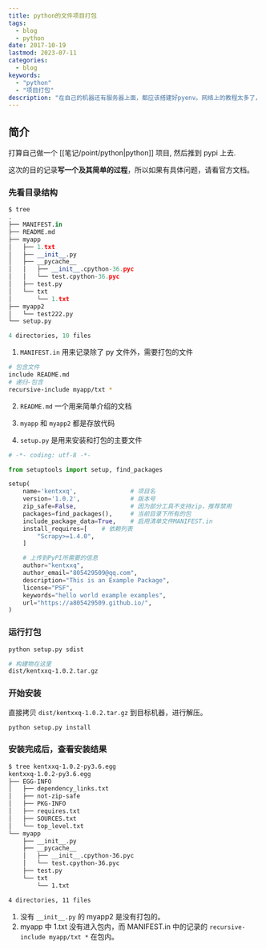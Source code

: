 ```yaml
---
title: python的文件项目打包
tags:
  - blog
  - python
date: 2017-10-19
lastmod: 2023-07-11
categories:
  - blog
keywords:
  - "python"
  - "项目打包"
description: "在自己的机器还有服务器上面，都应该搭建好pyenv。网络上的教程太多了，但是说的又很乱。所以自己稍微整理一下。这次的目的是写一个及其简单的过程，所以如果有具体问题，请看官方文档"
---
```


## 简介

打算自己做一个 [[笔记/point/python|python]] 项目, 然后推到 pypi 上去.

这次的目的记录**写一个及其简单的过程**，所以如果有具体问题，请看官方文档。

### 先看目录结构

```python
$ tree
.
├── MANIFEST.in
├── README.md
├── myapp
│   ├── 1.txt
│   ├── __init__.py
│   ├── __pycache__
│   │   ├── __init__.cpython-36.pyc
│   │   └── test.cpython-36.pyc
│   ├── test.py
│   └── txt
│       └── 1.txt
├── myapp2
│   └── test222.py
└── setup.py

4 directories, 10 files
```

1. `MANIFEST.in` 用来记录除了 py 文件外，需要打包的文件

```bash
# 包含文件
include README.md
# 递归-包含
recursive-include myapp/txt *
```

2. `README.md` 一个用来简单介绍的文档

3. `myapp` 和 `myapp2` 都是存放代码

4. `setup.py` 是用来安装和打包的主要文件  

```python
# -*- coding: utf-8 -*-

from setuptools import setup, find_packages

setup(
    name='kentxxq',               # 项目名
    version='1.0.2',              # 版本号
    zip_safe=False,               # 因为部分工具不支持zip，推荐禁用
    packages=find_packages(),     # 当前目录下所有的包
    include_package_data=True,    # 启用清单文件MANIFEST.in
    install_requires=[    # 依赖列表
        "Scrapy>=1.4.0",
    ]

    # 上传到PyPI所需要的信息
    author="kentxxq",
    author_email="805429509@qq.com",
    description="This is an Example Package",
    license="PSF",
    keywords="hello world example examples",
    url="https://a805429509.github.io/",
)
```

### 运行打包

```bash
python setup.py sdist

# 构建物在这里
dist/kentxxq-1.0.2.tar.gz
```

### 开始安装

直接拷贝 `dist/kentxxq-1.0.2.tar.gz` 到目标机器，进行解压。

```bash
python setup.py install
```

### 安装完成后，查看安装结果

```bash
$ tree kentxxq-1.0.2-py3.6.egg
kentxxq-1.0.2-py3.6.egg
├── EGG-INFO
│   ├── dependency_links.txt
│   ├── not-zip-safe
│   ├── PKG-INFO
│   ├── requires.txt
│   ├── SOURCES.txt
│   └── top_level.txt
└── myapp
    ├── __init__.py
    ├── __pycache__
    │   ├── __init__.cpython-36.pyc
    │   └── test.cpython-36.pyc
    ├── test.py
    └── txt
        └── 1.txt

4 directories, 11 files
```

1. 没有 `__init__.py` 的 myapp2 是没有打包的。
2. myapp 中 1.txt 没有进入包内，而 MANIFEST.in 中的记录的 `recursive-include myapp/txt *` 在包内。
